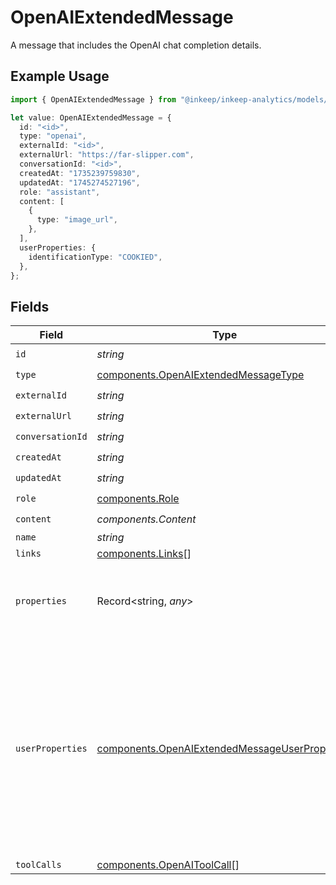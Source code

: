 # OpenAIExtendedMessage

A message that includes the OpenAI chat completion details.

## Example Usage

```typescript
import { OpenAIExtendedMessage } from "@inkeep/inkeep-analytics/models/components";

let value: OpenAIExtendedMessage = {
  id: "<id>",
  type: "openai",
  externalId: "<id>",
  externalUrl: "https://far-slipper.com",
  conversationId: "<id>",
  createdAt: "1735239759830",
  updatedAt: "1745274527196",
  role: "assistant",
  content: [
    {
      type: "image_url",
    },
  ],
  userProperties: {
    identificationType: "COOKIED",
  },
};
```

## Fields

| Field                                                                                                                                                                    | Type                                                                                                                                                                     | Required                                                                                                                                                                 | Description                                                                                                                                                              |
| ------------------------------------------------------------------------------------------------------------------------------------------------------------------------ | ------------------------------------------------------------------------------------------------------------------------------------------------------------------------ | ------------------------------------------------------------------------------------------------------------------------------------------------------------------------ | ------------------------------------------------------------------------------------------------------------------------------------------------------------------------ |
| `id`                                                                                                                                                                     | *string*                                                                                                                                                                 | :heavy_check_mark:                                                                                                                                                       | N/A                                                                                                                                                                      |
| `type`                                                                                                                                                                   | [components.OpenAIExtendedMessageType](../../models/components/openaiextendedmessagetype.md)                                                                             | :heavy_check_mark:                                                                                                                                                       | N/A                                                                                                                                                                      |
| `externalId`                                                                                                                                                             | *string*                                                                                                                                                                 | :heavy_check_mark:                                                                                                                                                       | N/A                                                                                                                                                                      |
| `externalUrl`                                                                                                                                                            | *string*                                                                                                                                                                 | :heavy_check_mark:                                                                                                                                                       | N/A                                                                                                                                                                      |
| `conversationId`                                                                                                                                                         | *string*                                                                                                                                                                 | :heavy_check_mark:                                                                                                                                                       | N/A                                                                                                                                                                      |
| `createdAt`                                                                                                                                                              | *string*                                                                                                                                                                 | :heavy_check_mark:                                                                                                                                                       | N/A                                                                                                                                                                      |
| `updatedAt`                                                                                                                                                              | *string*                                                                                                                                                                 | :heavy_check_mark:                                                                                                                                                       | N/A                                                                                                                                                                      |
| `role`                                                                                                                                                                   | [components.Role](../../models/components/role.md)                                                                                                                       | :heavy_check_mark:                                                                                                                                                       | N/A                                                                                                                                                                      |
| `content`                                                                                                                                                                | *components.Content*                                                                                                                                                     | :heavy_check_mark:                                                                                                                                                       | N/A                                                                                                                                                                      |
| `name`                                                                                                                                                                   | *string*                                                                                                                                                                 | :heavy_minus_sign:                                                                                                                                                       | N/A                                                                                                                                                                      |
| `links`                                                                                                                                                                  | [components.Links](../../models/components/links.md)[]                                                                                                                   | :heavy_minus_sign:                                                                                                                                                       | N/A                                                                                                                                                                      |
| `properties`                                                                                                                                                             | Record<string, *any*>                                                                                                                                                    | :heavy_minus_sign:                                                                                                                                                       | A customizable collection of custom properties or attributes.                                                                                                            |
| `userProperties`                                                                                                                                                         | [components.OpenAIExtendedMessageUserProperties](../../models/components/openaiextendedmessageuserproperties.md)                                                         | :heavy_minus_sign:                                                                                                                                                       | A customizable collection of custom properties or attributes. Some properties have first class support for the Inkeep Portal or Widget and are noted in the description. |
| `toolCalls`                                                                                                                                                              | [components.OpenAIToolCall](../../models/components/openaitoolcall.md)[]                                                                                                 | :heavy_minus_sign:                                                                                                                                                       | N/A                                                                                                                                                                      |